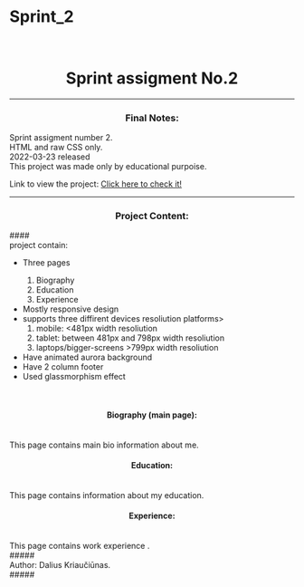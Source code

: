 # Sprint_2
<br>

<h1 align="center"> Sprint assigment No.2 </h1>
<hr>
<h3 align="center">Final Notes: </h3> 

<span>Sprint assigment number 2. </span>
<br>
<span>HTML and raw CSS only. </span>
<br>
<span>2022-03-23 released </span>
<br>
<span>This project was made only by educational purpoise. </span>
<br>

<span> Link to view the project: <a href="https://xelderx.github.io/Sprint_2/Web_CV_main.html">Click here to check it! </a> </span>
<br>

<hr>
<h3 align="center">Project Content: </h3> 
####
<br>
<span> project contain: </span>
<br>
<ul>
  <li>Three pages</li>
  <ol>
    <li>Biography</li>
    <li>Education</li>
    <li>Experience</li>
  </ol>
  <li>Mostly responsive design</li> 
  <li> supports three diffirent devices resoliution platforms>
    <ol>
      <li>mobile: <481px width resoliution</li>
      <li>tablet:  between  481px and 798px width resoliution</li>
      <li> laptops/bigger-screens >799px width resoliution</li>
    </ol>
  <li> Have animated aurora background </li>
    <li> Have 2 column footer </li>
    <li> Used glassmorphism effect </li>
    </ul>
    <br>
    <h4 align="center">Biography (main page): </h3> 
    <br>
    <span> This page contains main bio information about me.    </span>
    <br>
    <h4 align="center">Education: </h3> 
    <br>
    <span> This page contains  information about my education.    </span>
    <br>
    <h4 align="center">Experience: </h3> 
    <br>
    <span> This page contains work experience .</span>
    <br>
    #####
    <br>
    <span>Author: Dalius Kriaučiūnas.  </span> <br>
    #####
    

